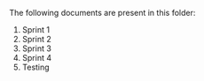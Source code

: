 The following documents are present in this folder:
1. Sprint 1
2. Sprint 2
3. Sprint 3
4. Sprint 4
5. Testing

